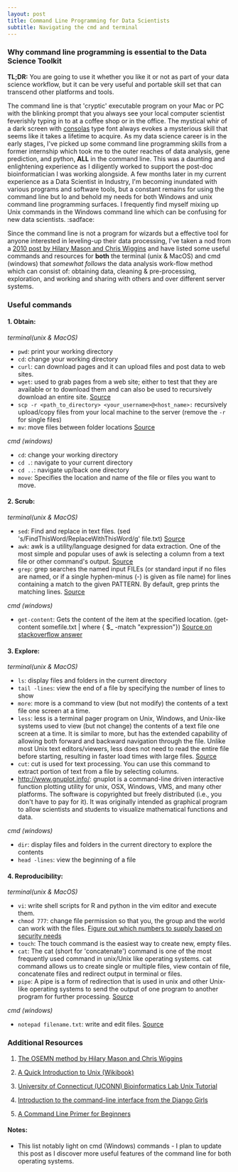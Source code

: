 ```yaml
---
layout: post
title: Command Line Programming for Data Scientists
subtitle: Navigating the cmd and terminal
---
```


### Why command line programming is essential to the Data Science Toolkit

**TL;DR:** You are going to use it whether you like it or not as part of your data science workflow, but it can be very useful and portable skill set that can transcend other platforms and tools.

The command line is that 'cryptic' executable program on your Mac or PC with the blinking prompt that you always see your local computer scientist feverishly typing in to at a coffee shop or in the office. The mystical whir of a dark screen with [consolas](https://en.wikipedia.org/wiki/Consolas) type font always evokes a mysterious skill that seems like it takes a lifetime to acquire. As my data science career is in the early stages, I've picked up some command line programming skills from a former internship which took me to the outer reaches of data analysis, gene prediction, and python, **ALL** in the command line. This was a daunting and enlightening experience as I diligently worked to support the post-doc bioinformatician I was working alongside. A few months later in my current experience as a Data Scientist in Industry, I'm becoming inundated with various programs and software tools, but a constant remains for using the command line but lo and behold my needs for both Windows and unix command line programming surfaces. I frequently find myself mixing up Unix commands in the Windows command line which can be confusing for new data scientists. :sadface:

Since the command line is not a program for wizards but a effective tool for anyone interested in leveling-up their data processing, I've taken a nod from a [2010 post by Hilary Mason and Chris Wiggins](http://www.dataists.com/2010/09/a-taxonomy-of-data-science/) and have listed some useful commands and resources for **both** the terminal (unix & MacOS) and cmd (windows) that *somewhat follows* the data analysis work-flow method which can consist of: obtaining data, cleaning & pre-processing, exploration, and working and sharing with others and over different server systems.


### Useful commands

#### 1. Obtain:
_terminal(unix & MacOS)_

* `pwd`: print your working directory
* `cd`: change your working directory
* `curl`: can download pages and it can upload files and post data to web sites.
* `wget`: used to grab pages from a web site; either to test that they are available or to download them and can also be used to recursively download an entire site. [Source](http://www.computerworld.com/article/2992017/operating-systems/the-joy-of-curl.html)
* `scp -r <path_to_directory> <your_username>@<host_name>:` recursively upload/copy files from your local machine to the server (remove the `-r` for single files)
* `mv`: move files between folder locations [Source](https://www.unix.com/learn/how-move-files-using-unix-commands-or-file-managers)

_cmd (windows)_

* `cd`: change your working directory
* `cd .`: navigate to your current directory
* `cd ..`: navigate up/back one directory
* `move`: Specifies the location and name of the file or files you want to move.

#### 2. Scrub:
_terminal(unix & MacOS)_

* `sed`: Find and replace in text files. (sed 's/FindThisWord/ReplaceWithThisWord/g' file.txt) [Source](http://www.techradar.com/how-to/computing/apple/terminal-101-find-and-replace-using-sed-1305723)
* `awk`: awk is a utility/language designed for data extraction. One of the most simple and popular uses of awk is selecting a column from a text file or other command's output. [Source](https://unixconfig.org/learning-unix-commands-awk)
* `grep`: grep searches the named input FILEs (or standard input if no files are named, or if a single hyphen-minus (-) is given as file name) for lines containing a match to the given PATTERN. By default, grep prints the matching lines. [Source](https://www.techonthenet.com/unix/commands/grep.php )

_cmd (windows)_

* `get-content`: Gets the content of the item at the specified location. (get-content somefile.txt | where { $_ -match "expression"}) [Source on stackoverflow answer](http://stackoverflow.com/a/6028937/4143444)


#### 3. Explore:
_terminal(unix & MacOS)_

* `ls`: display files and folders in the current directory
* `tail -lines`: view the end of a file by specifying the number of lines to show
* `more`: more is a command to view (but not modify) the contents of a text file one screen at a time.
* `less`: less is a terminal pager program on Unix, Windows, and Unix-like systems used to view (but not change) the contents of a text file one screen at a time. It is similar to more, but has the extended capability of allowing both forward and backward navigation through the file. Unlike most Unix text editors/viewers, less does not need to read the entire file before starting, resulting in faster load times with large files. [Source](https://en.wikipedia.org/wiki/Less_(Unix) )
* `cut`: cut is used for text processing. You can use this command to extract portion of text from a file by selecting columns.
* http://www.gnuplot.info/: gnuplot is a command-line driven interactive function plotting utility for unix, OSX, Windows, VMS, and many other platforms.  The software is copyrighted but freely distributed (i.e., you don't have to pay for it). It was originally intended as graphical program to allow scientists and students to visualize mathematical functions and data.

_cmd (windows)_

* `dir`: display files and folders in the current directory to explore the contents
* `head -lines`: view the beginning of a file


#### 4. Reproducibility:
_terminal(unix & MacOS)_

* `vi`: write shell scripts for R and python in the vim editor and execute them.
* `chmod 777`: change file permission so that you, the group and the world can work with the files. [Figure out which numbers to supply based on security needs](http://www.onlineconversion.com/html_chmod_calculator.htm)
* `touch`: The touch command is the easiest way to create new, empty files.
* `cat`: The cat (short for 'concatenate') command is one of the most frequently used command in unix/Unix like operating systems. cat command allows us to create single or multiple files, view contain of file, concatenate files and redirect output in terminal or files.
* `pipe`: A pipe is a form of redirection that is used in unix and other Unix-like operating systems to send the output of one program to another program for further processing. [Source](http://www.linfo.org/pipes.html )

_cmd (windows)_

* `notepad filename.txt`: write and edit files. [Source](http://superuser.com/a/186860)

### Additional Resources

1. [The OSEMN method by Hilary Mason and Chris Wiggins](http://www.dataists.com/2010/09/a-taxonomy-of-data-science/)

2. [A Quick Introduction to Unix (Wikibook)](https://en.wikibooks.org/wiki/A_Quick_Introduction_to_Unix/Job_Control)

3. [University of Connecticut (UCONN) Bioinformatics Lab Unix Tutorial](http://bioinformatics.uconn.edu/unix-basics/)

4. [Introduction to the command-line interface from the Django Girls](http://tutorial.djangogirls.org/en/intro_to_command_line/)

5. [A Command Line Primer for Beginners](http://lifehacker.com/5633909/who-needs-a-mouse-learn-to-use-the-command-line-for-almost-anything)

#### Notes:
* This list notably light on cmd (Windows) commands - I plan to update this post as I discover more useful features of the command line for both operating systems.
